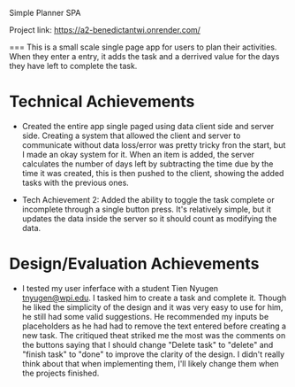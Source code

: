 Simple Planner SPA

Project link: https://a2-benedictantwi.onrender.com/

===
This is a small scale single page app for users to plan their activities. When they enter a entry, it adds the task and a derrived value for the days they have left to complete the task.

Technical Achievements
===

* Created the entire app single paged using data client side and server side. Creating a system that allowed the  client   and server to communicate without data loss/error was pretty tricky fron the start, but I made an okay system for it.  When an item is added, the server calculates the number of days left by subtracting the time due by the time it was created, this is then pushed to the client, showing the added tasks with the previous ones.

* Tech Achievement 2: Added the ability to toggle the task complete or incomplete through a single button press. It's relatively simple, but it updates the data inside the server so it should count as modifying the data.

Design/Evaluation Achievements
===
* I tested my user inferface with a student Tien Nyugen tnyugen@wpi.edu. I tasked him to create a task and complete it. Though he liked the simplicity of the design and it was very easy to use for him, he still had some valid suggestions. He recommended my inputs be placeholders as he had had to remove the text entered before creating a new task. The critiqued theat striked me the most was the comments on the buttons saying that I should change "Delete task" to "delete" and "finish task" to "done" to improve the clarity of the design. I didn't really think about that when implementing them, I'll likely change them when the projects finished.

